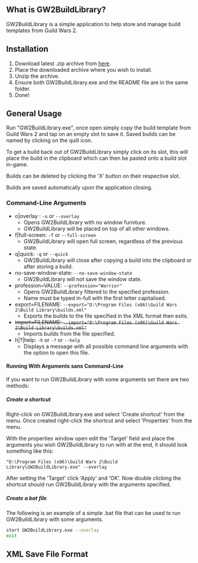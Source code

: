 ## What is GW2BuildLibrary?

GW2BuildLibrary is a simple application to help store and manage build templates from Guild Wars 2.

## Installation

1. Download latest .zip archive from [here](https://github.com/LawrenceGow/GW2BuildLibrary/releases).
2. Place the downloaded archive where you wish to install.
3. Unzip the archive.
4. Ensure both GW2BuildLibrary.exe and the README file are in the same folder.
5. Done!

## General Usage

Run "GW2BuildLibrary.exe", once open simply copy the build template from Guild Wars 2 and tap on an empty slot to save it. Saved builds can be named by clicking on the quill icon.

To get a build back out of GW2BuildLibrary simply click on its slot, this will place the build in the clipboard which can then be pasted onto a build slot in-game.

Builds can be deleted by clicking the 'X' button on their respective slot.

Builds are saved automatically upon the application closing.

### Command-Line Arguments
- o|overlay : `-o` or `--overlay`
  - Opens GW2BuildLibrary with no window furniture.
  - GW2BuildLibrary will be placed on top of all other windows.
- f|full-screen: `-f` or `--full-screen`
  - GW2BuildLibrary will open full screen, regardless of the previous state.
- q|quick: `-q` or `--quick`
  - GW2BuildLibrary will close after copying a build into the clipboard or after storing a build.
- no-save-window-state: `--no-save-window-state`
  - GW2BuildLibrary will not save the window state.
- profession=VALUE: `--profession="Warrior"`
  - Opens GW2BuildLibrary filtered to the specified profession.
  - Name must be typed in-full with the first letter capitalised.
- export=FILENAME: `--export="D:\Program Files (x86)\Guild Wars 2\Build Library\builds.xml"`
  - Exports the builds to the file specified in the XML format then exits.
- ~~import=FILENAME: `--import="D:\Program Files (x86)\Guild Wars 2\Build Library\builds.xml"`~~
  - Imports builds from the file specified.
- h|?|help: `-h` or `-?` or `--help`
  - Displays a message with all possible command line arguments with the option to open this file.

#### Running With Arguments sans Command-Line

If you want to run GW2BuildLibrary with some arguments set there are two methods:

##### Create a shortcut

Right-click on GW2BuildLibrary.exe and select 'Create shortcut' from the menu. Once created right-click the shortcut and select 'Properties' from the menu.

With the properties window open edit the 'Target' field and place the arguments you wish GW2BuildLibrary to run with at the end, it should look something like this:

`"D:\Program Files (x86)\Guild Wars 2\Build Library\GW2BuildLibrary.exe" --overlay`

After setting the 'Target' click 'Apply' and 'OK'. Now double clicking the shortcut should run GW2BuildLibrary with the arguments specified.

##### Create a bat file

The following is an example of a simple .bat file that can be used to run GW2BuildLibrary with some arguments.

```bash
start GW2BuildLibrary.exe --overlay
exit
```

## XML Save File Format

